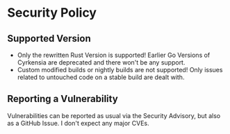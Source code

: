 # Security Policy
## Supported Version
* Only the rewritten Rust Version is supported! Earlier Go Versions of Cyrkensia are deprecated and there won't be any support.
* Custom modified builds or nightly builds are not supported! Only issues related to untouched code on a stable build are dealt with.

## Reporting a Vulnerability
Vulnerabilities can be reported as usual via the Security Advisory, but also as a GitHub Issue. I don't expect any major CVEs.